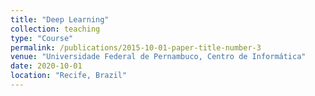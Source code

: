 ```yaml
---
title: "Deep Learning"
collection: teaching
type: "Course"
permalink: /publications/2015-10-01-paper-title-number-3
venue: "Universidade Federal de Pernambuco, Centro de Informática"
date: 2020-10-01
location: "Recife, Brazil"
---
```


<script src="https://bibbase.org/show?bib=https://dblp.org/pid/75/5629.bib&jsonp=1"></script>
